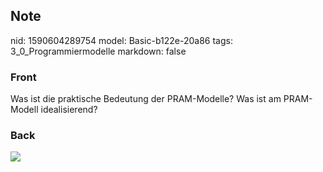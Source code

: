 ## Note
nid: 1590604289754
model: Basic-b122e-20a86
tags: 3_0_Programmiermodelle
markdown: false

### Front
Was ist die praktische Bedeutung der PRAM-Modelle? Was ist am PRAM-Modell idealisierend?

### Back
<img src="paste-c2f68e447f456a7ba5f0eb227e531c0adb24806c.jpg">
